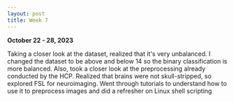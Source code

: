 ```yaml
---
layout: post
title: Week 7
---
```

**October 22 - 28, 2023**

Taking a closer look at the dataset, realized that it's very unbalanced. I changed the dataset to be above and below 14 so the binary classification is more balanced. Also, took a closer look at 
the preprocessing already conducted by the HCP. Realized that brains were not skull-stripped, so explored FSL for neuroimaging. Went through tutorials to understand how to use it to preprocess 
images and did a refresher on Linux shell scripting 
